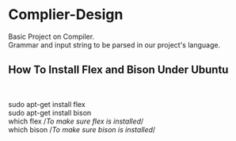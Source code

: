 # Complier-Design <br />
Basic Project on Compiler. <br />
Grammar and input string to be parsed in our project's language. <br />

<h2>How To Install Flex and Bison Under Ubuntu</h2> <br />

sudo apt-get install flex <br />
sudo apt-get install bison <br />
which flex /*To make sure flex is installed*/ <br />
which bison /*To make sure bison is installed*/ <br />
